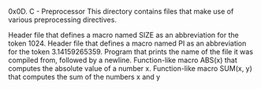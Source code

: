 0x0D. C - Preprocessor
This directory contains files that make use of various preprocessing directives.

Header file that defines a macro named SIZE as an abbreviation for the token 1024.
Header file that defines a macro named PI as an abbreviation for the token 3.14159265359.
Program that prints the name of the file it was compiled from, followed by a newline.
Function-like macro ABS(x) that computes the absolute value of a number x.
Function-like macro SUM(x, y) that computes the sum of the numbers x and y

